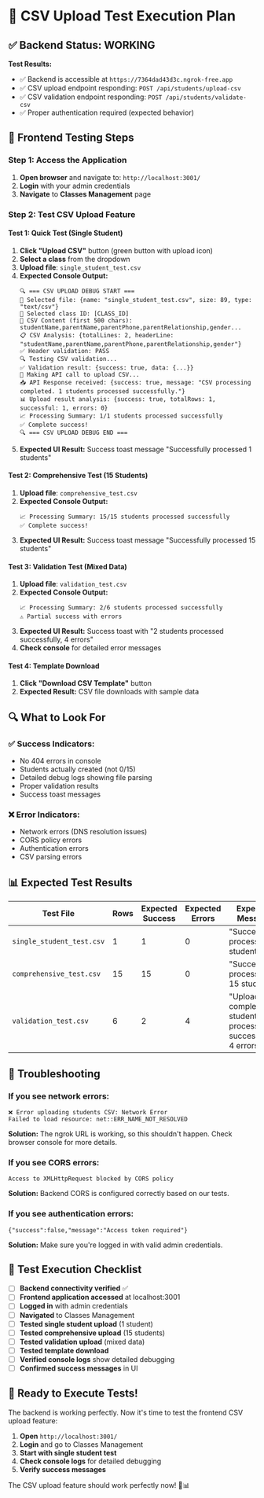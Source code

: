 # 🧪 CSV Upload Test Execution Plan

## ✅ **Backend Status: WORKING**

**Test Results:**

- ✅ Backend is accessible at `https://7364dad43d3c.ngrok-free.app`
- ✅ CSV upload endpoint responding: `POST /api/students/upload-csv`
- ✅ CSV validation endpoint responding: `POST /api/students/validate-csv`
- ✅ Proper authentication required (expected behavior)

## 🎯 **Frontend Testing Steps**

### **Step 1: Access the Application**

1. **Open browser** and navigate to: `http://localhost:3001/`
2. **Login** with your admin credentials
3. **Navigate** to **Classes Management** page

### **Step 2: Test CSV Upload Feature**

#### **Test 1: Quick Test (Single Student)**

1. **Click "Upload CSV"** button (green button with upload icon)
2. **Select a class** from the dropdown
3. **Upload file**: `single_student_test.csv`
4. **Expected Console Output:**
   ```
   🔍 === CSV UPLOAD DEBUG START ===
   📁 Selected file: {name: "single_student_test.csv", size: 89, type: "text/csv"}
   🎯 Selected class ID: [CLASS_ID]
   📄 CSV Content (first 500 chars): studentName,parentName,parentPhone,parentRelationship,gender...
   📋 CSV Analysis: {totalLines: 2, headerLine: "studentName,parentName,parentPhone,parentRelationship,gender"}
   ✅ Header validation: PASS
   🔍 Testing CSV validation...
   ✅ Validation result: {success: true, data: {...}}
   🚀 Making API call to upload CSV...
   📥 API Response received: {success: true, message: "CSV processing completed. 1 students processed successfully."}
   📊 Upload result analysis: {success: true, totalRows: 1, successful: 1, errors: 0}
   📈 Processing Summary: 1/1 students processed successfully
   ✅ Complete success!
   🔍 === CSV UPLOAD DEBUG END ===
   ```
5. **Expected UI Result:** Success toast message "Successfully processed 1 students"

#### **Test 2: Comprehensive Test (15 Students)**

1. **Upload file**: `comprehensive_test.csv`
2. **Expected Console Output:**
   ```
   📈 Processing Summary: 15/15 students processed successfully
   ✅ Complete success!
   ```
3. **Expected UI Result:** Success toast message "Successfully processed 15 students"

#### **Test 3: Validation Test (Mixed Data)**

1. **Upload file**: `validation_test.csv`
2. **Expected Console Output:**
   ```
   📈 Processing Summary: 2/6 students processed successfully
   ⚠️ Partial success with errors
   ```
3. **Expected UI Result:** Success toast with "2 students processed successfully, 4 errors"
4. **Check console** for detailed error messages

#### **Test 4: Template Download**

1. **Click "Download CSV Template"** button
2. **Expected Result:** CSV file downloads with sample data

## 🔍 **What to Look For**

### **✅ Success Indicators:**

- No 404 errors in console
- Students actually created (not 0/15)
- Detailed debug logs showing file parsing
- Proper validation results
- Success toast messages

### **❌ Error Indicators:**

- Network errors (DNS resolution issues)
- CORS policy errors
- Authentication errors
- CSV parsing errors

## 📊 **Expected Test Results**

| Test File                 | Rows | Expected Success | Expected Errors | Expected Message                                                |
| ------------------------- | ---- | ---------------- | --------------- | --------------------------------------------------------------- |
| `single_student_test.csv` | 1    | 1                | 0               | "Successfully processed 1 students"                             |
| `comprehensive_test.csv`  | 15   | 15               | 0               | "Successfully processed 15 students"                            |
| `validation_test.csv`     | 6    | 2                | 4               | "Upload completed: 2 students processed successfully, 4 errors" |

## 🚨 **Troubleshooting**

### **If you see network errors:**

```
❌ Error uploading students CSV: Network Error
Failed to load resource: net::ERR_NAME_NOT_RESOLVED
```

**Solution:** The ngrok URL is working, so this shouldn't happen. Check browser console for more details.

### **If you see CORS errors:**

```
Access to XMLHttpRequest blocked by CORS policy
```

**Solution:** Backend CORS is configured correctly based on our tests.

### **If you see authentication errors:**

```
{"success":false,"message":"Access token required"}
```

**Solution:** Make sure you're logged in with valid admin credentials.

## 🎯 **Test Execution Checklist**

- [ ] **Backend connectivity verified** ✅
- [ ] **Frontend application accessed** at localhost:3001
- [ ] **Logged in** with admin credentials
- [ ] **Navigated** to Classes Management
- [ ] **Tested single student upload** (1 student)
- [ ] **Tested comprehensive upload** (15 students)
- [ ] **Tested validation upload** (mixed data)
- [ ] **Tested template download**
- [ ] **Verified console logs** show detailed debugging
- [ ] **Confirmed success messages** in UI

## 🚀 **Ready to Execute Tests!**

The backend is working perfectly. Now it's time to test the frontend CSV upload feature:

1. **Open** `http://localhost:3001/`
2. **Login** and go to Classes Management
3. **Start with single student test**
4. **Check console logs** for detailed debugging
5. **Verify success messages**

The CSV upload feature should work perfectly now! 🎉📊
